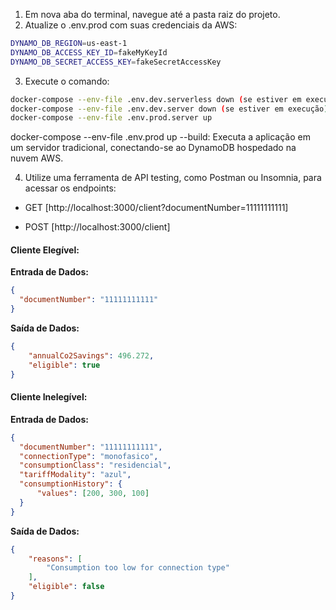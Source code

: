 1. Em nova aba do terminal, navegue até a pasta raiz do projeto.
2. Atualize o .env.prod com suas credenciais da AWS:

```bash
DYNAMO_DB_REGION=us-east-1
DYNAMO_DB_ACCESS_KEY_ID=fakeMyKeyId
DYNAMO_DB_SECRET_ACCESS_KEY=fakeSecretAccessKey
```

3. Execute o comando:

```bash
docker-compose --env-file .env.dev.serverless down (se estiver em execução)
docker-compose --env-file .env.dev.server down (se estiver em execução)
docker-compose --env-file .env.prod.server up
```

docker-compose --env-file .env.prod up --build: Executa a aplicação em um servidor tradicional, conectando-se ao DynamoDB hospedado na nuvem AWS.

4. Utilize uma ferramenta de API testing, como Postman ou Insomnia, para acessar os endpoints:

- GET [http://localhost:3000/client?documentNumber=11111111111]

- POST [http://localhost:3000/client]

#### Cliente Elegível:
**Entrada de Dados:**
```json
{
  "documentNumber": "11111111111"
}
```

**Saída de Dados:**
```json
{
    "annualCo2Savings": 496.272,
    "eligible": true
}
```

#### Cliente Inelegível:
**Entrada de Dados:**
```json
{
  "documentNumber": "11111111111",
  "connectionType": "monofasico",
  "consumptionClass": "residencial",
  "tariffModality": "azul",
  "consumptionHistory": {
      "values": [200, 300, 100]
  }
}
```

**Saída de Dados:**
```json
{
    "reasons": [
        "Consumption too low for connection type"
    ],
    "eligible": false
}
```